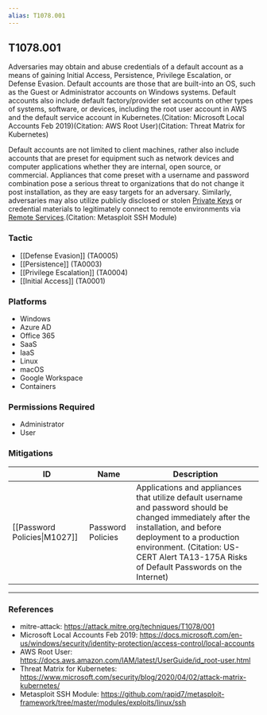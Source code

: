 ```yaml
---
alias: T1078.001
---
```


## T1078.001

Adversaries may obtain and abuse credentials of a default account as a means of gaining Initial Access, Persistence, Privilege Escalation, or Defense Evasion. Default accounts are those that are built-into an OS, such as the Guest or Administrator accounts on Windows systems. Default accounts also include default factory/provider set accounts on other types of systems, software, or devices, including the root user account in AWS and the default service account in Kubernetes.(Citation: Microsoft Local Accounts Feb 2019)(Citation: AWS Root User)(Citation: Threat Matrix for Kubernetes)

Default accounts are not limited to client machines, rather also include accounts that are preset for equipment such as network devices and computer applications whether they are internal, open source, or commercial. Appliances that come preset with a username and password combination pose a serious threat to organizations that do not change it post installation, as they are easy targets for an adversary. Similarly, adversaries may also utilize publicly disclosed or stolen [Private Keys](https://attack.mitre.org/techniques/T1552/004) or credential materials to legitimately connect to remote environments via [Remote Services](https://attack.mitre.org/techniques/T1021).(Citation: Metasploit SSH Module)


### Tactic
- [[Defense Evasion]] (TA0005)
- [[Persistence]] (TA0003)
- [[Privilege Escalation]] (TA0004)
- [[Initial Access]] (TA0001)

### Platforms
- Windows
- Azure AD
- Office 365
- SaaS
- IaaS
- Linux
- macOS
- Google Workspace
- Containers

### Permissions Required
- Administrator
- User

### Mitigations

| ID | Name | Description |
| --- | --- | --- |
| [[Password Policies\|M1027]] | Password Policies | Applications and appliances that utilize default username and password should be changed immediately after the installation, and before deployment to a production environment. (Citation: US-CERT Alert TA13-175A Risks of Default Passwords on the Internet) |


---
### References

- mitre-attack: https://attack.mitre.org/techniques/T1078/001
- Microsoft Local Accounts Feb 2019: https://docs.microsoft.com/en-us/windows/security/identity-protection/access-control/local-accounts
- AWS Root User: https://docs.aws.amazon.com/IAM/latest/UserGuide/id_root-user.html
- Threat Matrix for Kubernetes: https://www.microsoft.com/security/blog/2020/04/02/attack-matrix-kubernetes/
- Metasploit SSH Module: https://github.com/rapid7/metasploit-framework/tree/master/modules/exploits/linux/ssh
